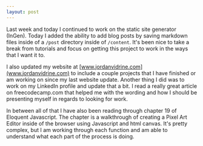 ```yaml
---
layout: post
---
```

Last week and today I continued to work on the static site generator (InGen). Today I added the ability to add blog posts by saving markdown files inside of a ```/post``` directory inside of ```/content```. It's been nice to take a break from tutorials and focus on getting this project to work in the ways that I want it to.

<!--more-->

I also updated my website at [www.jordanvidrine.com](www.jordanvidrine.com) to include a couple projects that I have finished or am working on since my last website update. Another thing I did was to work on my LinkedIn profile and update that a bit. I read a really great article on freecodecamp.com that helped me with the wording and how I should be presenting myself in regards to looking for work.

In between all of that I have also been reading through chapter 19 of Eloquent Javascript. The chapter is a walkthrough of creating a Pixel Art Editor inside of the browser using Javascript and html canvas. It's pretty complex, but I am working through each function and am able to understand what each part of the process is doing.
